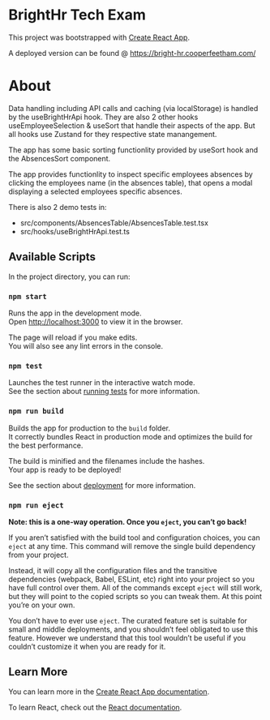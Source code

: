 # BrightHr Tech Exam

This project was bootstrapped with [Create React App](https://github.com/facebook/create-react-app).

A deployed version can be found @ https://bright-hr.cooperfeetham.com/

# About

Data handling including API calls and caching (via localStorage) is handled by the useBrightHrApi hook. They are also 2 other hooks useEmployeeSelection & useSort that handle their aspects of the app. But all hooks use Zustand for they respective state manangement.

The app has some basic sorting functionlity provided by useSort hook and the AbsencesSort component.

The app provides functionlity to inspect specific employees absences by clicking the employees name (in the absences table), that opens a modal displaying a selected employees specific absences.

There is also 2 demo tests in:

- src/components/AbsencesTable/AbsencesTable.test.tsx
- src/hooks/useBrightHrApi.test.ts

## Available Scripts

In the project directory, you can run:

### `npm start`

Runs the app in the development mode.\
Open [http://localhost:3000](http://localhost:3000) to view it in the browser.

The page will reload if you make edits.\
You will also see any lint errors in the console.

### `npm test`

Launches the test runner in the interactive watch mode.\
See the section about [running tests](https://facebook.github.io/create-react-app/docs/running-tests) for more information.

### `npm run build`

Builds the app for production to the `build` folder.\
It correctly bundles React in production mode and optimizes the build for the best performance.

The build is minified and the filenames include the hashes.\
Your app is ready to be deployed!

See the section about [deployment](https://facebook.github.io/create-react-app/docs/deployment) for more information.

### `npm run eject`

**Note: this is a one-way operation. Once you `eject`, you can’t go back!**

If you aren’t satisfied with the build tool and configuration choices, you can `eject` at any time. This command will remove the single build dependency from your project.

Instead, it will copy all the configuration files and the transitive dependencies (webpack, Babel, ESLint, etc) right into your project so you have full control over them. All of the commands except `eject` will still work, but they will point to the copied scripts so you can tweak them. At this point you’re on your own.

You don’t have to ever use `eject`. The curated feature set is suitable for small and middle deployments, and you shouldn’t feel obligated to use this feature. However we understand that this tool wouldn’t be useful if you couldn’t customize it when you are ready for it.

## Learn More

You can learn more in the [Create React App documentation](https://facebook.github.io/create-react-app/docs/getting-started).

To learn React, check out the [React documentation](https://reactjs.org/).
